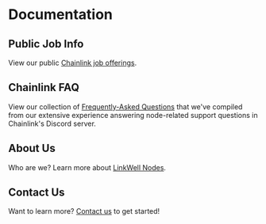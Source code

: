 # Documentation

## Public Job Info

View our public [Chainlink job offerings](/services/Job-Info).

## Chainlink FAQ

View our collection of [Frequently-Asked Questions](/faq/Chainlink-Operators) that we've compiled from our extensive experience answering node-related support questions in Chainlink's Discord server. 

## About Us

Who are we? Learn more about [LinkWell Nodes](/about/About).

## Contact Us

Want to learn more? [Contact us](/about/Contact) to get started!